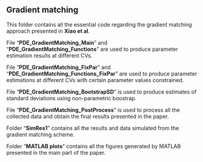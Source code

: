 ## Gradient matching ##

This folder contains all the essential code regarding the gradient matching approach presented in **Xiao et al**. 

File “**PDE_GradientMatching_Main**” and “**PDE_GradientMatching_Functions**” are used to produce parameter estimation results at different CVs. 

File “**PDE_GradientMatching_FixPar**” and “**PDE_GradientMatching_Functions_FixPar**” are used to produce parameter estimations at different CVs with certain parameter values constrained. 

File “**PDE_GradientMatching_BootstrapSD**” is used to produce estimates of standard deviations using non-parametric boostrap.  

File “**PDE_GradientMatching_PostProcess**” is used to process all the collected data and obtain the final results presented in the paper. 

Folder “**SimRes1**” contains all the results and data simulated from the gradient matching scheme. 

Folder “**MATLAB plots**” contains all the figures generated by MATLAB presented in the main part of the paper. 

